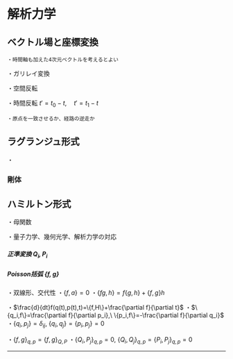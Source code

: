 # 解析力学

## ベクトル場と座標変換

    ・時間軸も加えた4次元ベクトルを考えるとよい

・ガリレイ変換

・空間反転

・時間反転 $t'=t_0-t,\quad t'=t_1-t$

    ・原点を一致させるか、経路の逆走か

## ラグランジュ形式

・

### 剛体

## ハミルトン形式

・母関数

・量子力学、幾何光学、解析力学の対応

##### 正準変換 $Q_i,P_i$

##### Poisson括弧 $\{f,g\}$

・双線形、交代性
・$\{f,a\}=0$
・$\{fg,h\}=f\{g,h\}+\{f,g\}h$

・$\frac{d}{dt}f(q(t),p(t),t)=\{f,H\}+\frac{\partial f}{\partial t}$
・$\{q_i,f\}=\frac{\partial f}{\partial p_i},\ \{p_i,f\}=-\frac{\partial f}{\partial q_i}$
・$\{q_i,p_j\}=\delta_{ij},\ \{q_i,q_j\}=\{p_i,p_j\}=0$

・$\{f,g\}_{q,p}=\{f,g\}_{Q,P}$
・$\{Q_i,P_j\}_{q,p}=0,\ \{Q_i,Q_j\}_{q,p}=\{P_i,P_j\}_{q,p}=0$




---




